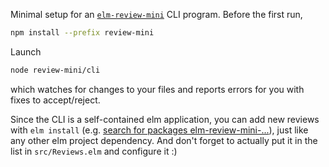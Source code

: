 Minimal setup for an [`elm-review-mini`](https://dark.elm.dmy.fr/packages/lue-bird/elm-review-mini/latest/) CLI program.
Before the first run,
```bash
npm install --prefix review-mini
```

Launch
```bash
node review-mini/cli
```
which watches for changes to your files and reports errors for you with fixes to accept/reject. 

Since the CLI is a self-contained elm application, you can add new reviews with `elm install` (e.g. [search for packages elm-review-mini-...](https://dark.elm.dmy.fr/?q=elm-review-mini-)), just like any other elm project dependency.
And don't forget to actually put it in the list in `src/Reviews.elm` and configure it :)
